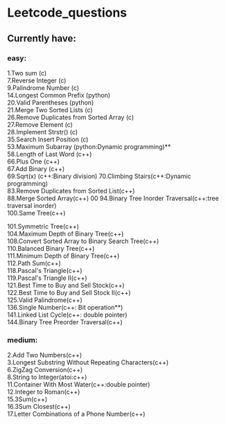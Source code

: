 # Leetcode_questions
 
## Currently have:
### easy:
1.Two sum (c)  
7.Reverse Integer (c)  
9.Palindrome Number (c)  
14.Longest Common Prefix (python)  
20.Valid Parentheses (python)  
21.Merge Two Sorted Lists (c)  
26.Remove Duplicates from Sorted Array (c)  
27.Remove Element (c)  
28.Implement Strstr() (c)  
35.Search Insert Position (c)  
53.Maximum Subarray (python:Dynamic programming)**  
58.Length of Last Word (c++)  
66.Plus One (c++)  
67.Add Binary (c++)  
69.Sqrt(x) (c++:Binary division)
70.Climbing Stairs(c++:Dynamic programming)  
83.Remove Duplicates from Sorted List(c++)  
88.Merge Sorted Array(c++)  00
94.Binary Tree Inorder Traversal(c++:tree traversal inorder)  
100.Same Tree(c++)  

101.Symmetric Tree(c++)  
104.Maximum Depth of Binary Tree(c++)  
108.Convert Sorted Array to Binary Search Tree(c++)  
110.Balanced Binary Tree(c++)  
111.Minimum Depth of Binary Tree(c++)  
112.Path Sum(c++)  
118.Pascal's Triangle(c++)  
119.Pascal's Triangle II(c++)  
121.Best Time to Buy and Sell Stock(c++)  
122.Best Time to Buy and Sell Stock II(c++)  
125.Valid Palindrome(c++)  
136.Single Number(c++: Bit operation**)  
141.Linked List Cycle(c++: double pointer)  
144.Binary Tree Preorder Traversal(c++)    


### medium:
2.Add Two Numbers(c++)  
3.Longest Substring Without Repeating Characters(c++)  
6.ZigZag Conversion(c++)  
8.String to Integer(atoi:c++)  
11.Container With Most Water(c++:double pointer)  
12.Integer to Roman(c++)  
15.3Sum(c++)  
16.3Sum Closest(c++)  
17.Letter Combinations of a Phone Number(c++)  




